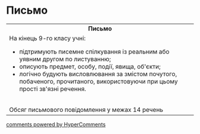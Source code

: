 <div id="hypercomments_widget" class="js-hypercomments-widget invisible"></div>

# Письмо

<table>
  <tr>
    <td align="center"><b>Письмо</b></td>
  </tr>
<td style="vertical-align:top !important;">
На кінець 9-го класу учні:
<ul>
<li>підтримують писемне спілкування із реальним або уявним другом по листуванню;</li>
<li>описують предмет, особу, події, явища, об'єкти;</li>
<li>логічно будують висловлювання за змістом почутого, побаченого, прочитаного, використовуючи при цьому прості зв'язні речення.</li>
</ul>
<br>
Обсяг письмового повідомлення у межах 14 речень
</td>
</table>

<div class="js-hypercomments-container">
    <a href="http://hypercomments.com" class="hc-link" title="comments widget">comments powered by HyperComments</a>
</div>